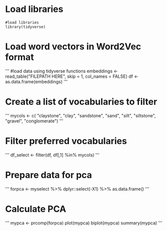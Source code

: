 # Load libraries
```
#load libraries
library(tidyverse)
```



# Load word vectors in Word2Vec format
'''
#load data using tidyverse functions
embeddings 	<- read_table("FILEPATH HERE", skip = 1, col_names = FALSE)
df 		<- as.data.frame(embeddings)
'''



# Create a list of vocabularies to filter
'''
mycols <- c(
"claystone",
"clay",
"sandstone",
"sand",
"silt",
"siltstone",
"gravel",
"conglomerate")
'''



# Filter preferred vocabularies
'''
df_select <-	filter(df, df[,1] %in% mycols)
'''



# Prepare data for pca
'''
forpca <-	myselect %>%
		dplyr::select(-X1) %>%
		as.data.frame()
'''



# Calculate PCA

'''
mypca <-	prcomp(forpca) 
plot(mypca)
biplot(mypca)
summary(mypca)
'''
